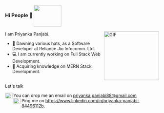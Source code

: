 ### Hi People 👋 <img width="90" height="70" align=center src="https://cdn.dribbble.com/users/1018278/screenshots/3870893/hello_world.gif"></img> 
<!-- ![hippo](https://media3.giphy.com/media/aUovxH8Vf9qDu/giphy.gif) -->
I am Priyanka Panjabi.
 <img align="right" alt="GIF" height=160 width=180 marginTop=1% src="https://www.mutualofamerica.com/Articles2/Money/201811/girl_coder.jpg" />
- 🔭 Dawning various hats, as a Software Developer at Reliance Jio Infocomm. Ltd.
- 💻 I am currently working on Full Stack Web Development.
- 🌱 Acquiring knowledge on MERN Stack Development. 
<br>
Let's talk<br>

<img width="24" height="18" align=left src="https://thumbs.gfycat.com/CompetentElderlyGemsbuck-small.gif"></img> 
You can drop me an email on priyanka.panjabi88@gmail.com <br>
<img width="24" height="18" align=left src="https://i.pinimg.com/originals/de/b4/6f/deb46f02a59e3b3a2aa58fac16290d63.gif"></img>Ping me on https://www.linkedin.com/in/priyanka-panjabi-84496112b.
